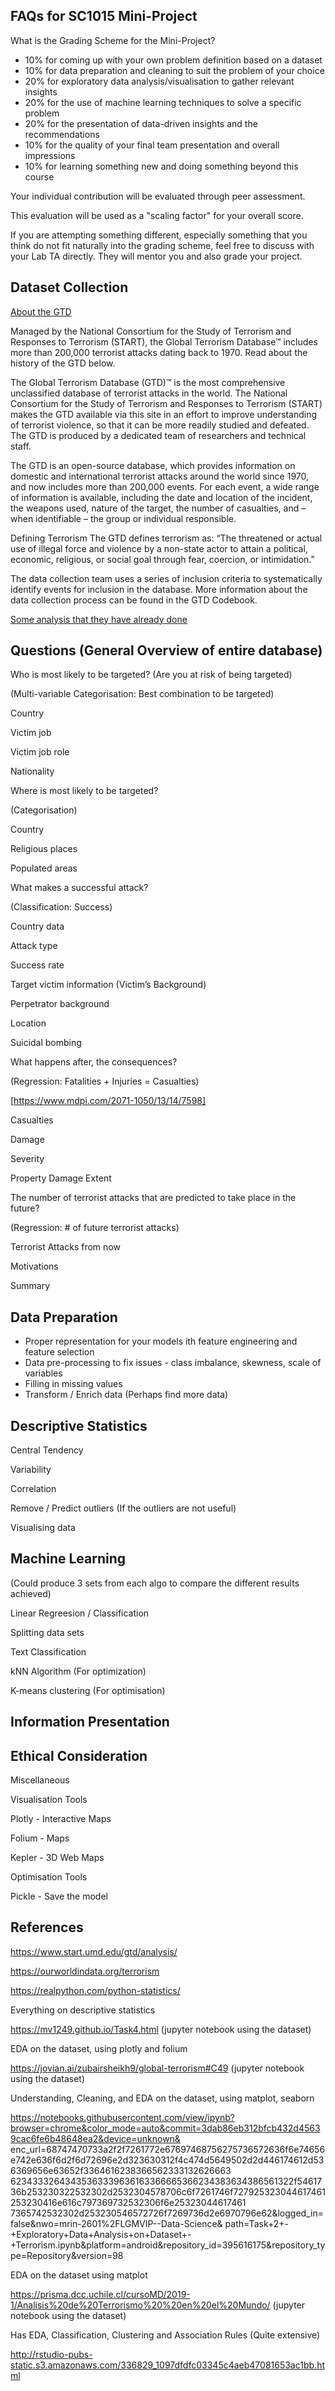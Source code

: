 ## FAQs for SC1015 Mini-Project

What is the Grading Scheme for the Mini-Project?
* 10% for coming up with your own problem definition based on a dataset
* 10% for data preparation and cleaning to suit the problem of your choice
* 20% for exploratory data analysis/visualisation to gather relevant insights
* 20% for the use of machine learning techniques to solve a specific problem
* 20% for the presentation of data-driven insights and the recommendations
* 10% for the quality of your final team presentation and overall impressions
* 10% for learning something new and doing something beyond this course

Your individual contribution will be evaluated through peer assessment.

This evaluation will be used as a "scaling factor" for your overall score.

If you are attempting something different, especially something that you think do not fit naturally into the grading scheme, feel free to discuss with your Lab TA directly. They will mentor you and also grade your project.

## Dataset Collection
[About the GTD](https://www.start.umd.edu/gtd/)

Managed by the National Consortium for the Study of Terrorism and Responses to Terrorism (START), the Global Terrorism Database™ includes more than 200,000 terrorist attacks dating back to 1970. Read about the history of the GTD below.

The Global Terrorism Database (GTD)™ is the most comprehensive unclassified database of terrorist attacks in the world. The National Consortium for the Study of Terrorism and Responses to Terrorism (START) makes the GTD available via this site in an effort to improve understanding of terrorist violence, so that it can be more readily studied and defeated. The GTD is produced by a dedicated team of researchers and technical staff.

The GTD is an open-source database, which provides information on domestic and international terrorist attacks around the world since 1970, and now includes more than 200,000 events. For each event, a wide range of information is available, including the date and location of the incident, the weapons used, nature of the target, the number of casualties, and – when identifiable – the group or individual responsible.

Defining Terrorism
The GTD defines terrorism as:
“The threatened or actual use of illegal force and violence by a non-state actor to attain a political, economic, religious, or social goal through fear, coercion, or intimidation.”

The data collection team uses a series of inclusion criteria to systematically identify events for inclusion in the database. More information about the data collection process can be found in the GTD Codebook.

[Some analysis that they have already done](https://www.start.umd.edu/gtd/analysis/) 

## Questions (General Overview of entire database)
Who is most likely to be targeted? (Are you at risk of being targeted)

(Multi-variable Categorisation: Best combination to be targeted)

Country

Victim job

Victim job role

Nationality

Where is most likely to be targeted?

(Categorisation)

Country

Religious places

Populated areas

What makes a successful attack? 

(Classification: Success)

Country data

Attack type

Success rate

Target victim information (Victim’s Background)

Perpetrator background 

Location

Suicidal bombing

What happens after, the consequences? 

(Regression: Fatalities + Injuries = Casualties) 

[https://www.mdpi.com/2071-1050/13/14/7598]

Casualties

Damage

Severity

Property Damage Extent

The number of terrorist attacks that are predicted to take place in the future?

(Regression: # of future terrorist attacks)

Terrorist Attacks from now

Motivations

Summary

## Data Preparation
* Proper representation for your models ith feature engineering and feature selection
* Data pre-processing to fix issues - class imbalance, skewness, scale of variables
* Filling in missing values
* Transform / Enrich data (Perhaps find more data)

## Descriptive Statistics
Central Tendency

Variability

Correlation

Remove / Predict outliers (If the outliers are not useful)

Visualising data

## Machine Learning

(Could produce 3 sets from each algo to compare the different results achieved)

Linear Regreesion / Classification

Splitting data sets

Text Classification

kNN Algorithm (For optimization)

K-means clustering (For optimisation)

## Information Presentation

## Ethical Consideration

Miscellaneous

Visualisation Tools

Plotly - Interactive Maps

Folium - Maps

Kepler - 3D Web Maps

Optimisation Tools

Pickle - Save the model

## References

https://www.start.umd.edu/gtd/analysis/

https://ourworldindata.org/terrorism 

https://realpython.com/python-statistics/ 

Everything on descriptive statistics

https://mv1249.github.io/Task4.html (jupyter notebook using the dataset)

EDA on the dataset, using plotly and folium

https://jovian.ai/zubairsheikh9/global-terrorism#C49 (jupyter notebook using the dataset)

Understanding, Cleaning, and EDA on the dataset, using matplot, seaborn

https://notebooks.githubusercontent.com/view/ipynb?browser=chrome&color_mode=auto&commit=3dab86eb312bfcb432d45639cac6fe6b48648ea2&device=unknown&
enc_url=68747470733a2f2f7261772e67697468756275736572636f6e74656e742e636f6d2f6d72696e2d323630312f4c474d5649502d2d446174612d536369656e63652f3364616238366562333132626663
62343332643435363339636163366665366234383634386561322f5461736b253230322532302d2532304578706c6f7261746f727925323044617461253230416e616c797369732532306f6e25323044617461
7365742532302d253230546572726f7269736d2e6970796e62&logged_in=false&nwo=mrin-2601%2FLGMVIP--Data-Science&
path=Task+2+-+Exploratory+Data+Analysis+on+Dataset+-+Terrorism.ipynb&platform=android&repository_id=395616175&repository_type=Repository&version=98 

EDA on the dataset using matplot

https://prisma.dcc.uchile.cl/cursoMD/2019-1/Analisis%20de%20Terrorismo%20%20en%20el%20Mundo/ (jupyter notebook using the dataset)

Has EDA, Classification, Clustering and Association Rules (Quite extensive)

http://rstudio-pubs-static.s3.amazonaws.com/336829_1097dfdfc03345c4aeb47081653ac1bb.html

